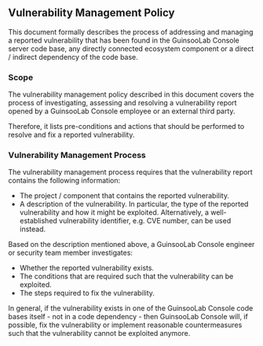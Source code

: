 ## Vulnerability Management Policy

This document formally describes the process of addressing and managing a
reported vulnerability that has been found in the GuinsooLab Console server code base,
any directly connected ecosystem component or a direct / indirect dependency
of the code base.

### Scope

The vulnerability management policy described in this document covers the
process of investigating, assessing and resolving a vulnerability report
opened by a GuinsooLab Console employee or an external third party.

Therefore, it lists pre-conditions and actions that should be performed to
resolve and fix a reported vulnerability.

### Vulnerability Management Process

The vulnerability management process requires that the vulnerability report
contains the following information:

 - The project / component that contains the reported vulnerability.
 - A description of the vulnerability. In particular, the type of the
   reported vulnerability and how it might be exploited. Alternatively,
   a well-established vulnerability identifier, e.g. CVE number, can be
   used instead.

Based on the description mentioned above, a GuinsooLab Console engineer or security team
member investigates:

 - Whether the reported vulnerability exists.
 - The conditions that are required such that the vulnerability can be exploited.
 - The steps required to fix the vulnerability.

In general, if the vulnerability exists in one of the GuinsooLab Console code bases
itself - not in a code dependency - then GuinsooLab Console will, if possible, fix
the vulnerability or implement reasonable countermeasures such that the
vulnerability cannot be exploited anymore.
